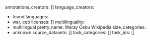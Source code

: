annotations_creators: []
language_creators:
- found
languages:
- war, ceb
licenses: []
multilinguality:
- multilingual
pretty_name: Waray Cebu Wikipedia
size_categories:
- unknown
source_datasets: []
task_categories: []
task_ids: []